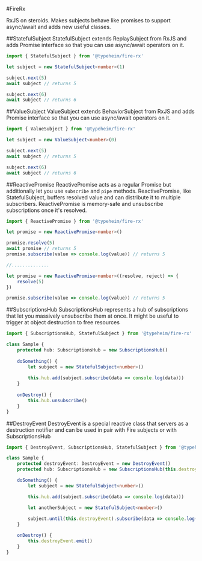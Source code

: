 #FireRx 

RxJS on steroids. Makes subjects behave like promises to support async/await and adds new useful classes. 

##StatefulSubject
StatefulSubject extends ReplaySubject from RxJS and adds Promise interface so that you can use async/await operators on it.
```typescript
import { StatefulSubject } from '@typeheim/fire-rx'

let subject = new StatefulSubject<number>(1)

subject.next(5)
await subject // returns 5

subject.next(6)
await subject // returns 6
```

##ValueSubject
ValueSubject extends BehaviorSubject from RxJS and adds Promise interface so that you can use async/await operators on it.
```typescript
import { ValueSubject } from '@typeheim/fire-rx'

let subject = new ValueSubject<number>(0)

subject.next(5)
await subject // returns 5

subject.next(6)
await subject // returns 6
```

##ReactivePromise
ReactivePromise acts as a regular Promise but additionally let you use `subscribe` and `pipe` methods. ReactivePromise, like 
StatefulSubject, buffers resolved value and can distribute it to multiple subscribers. 
ReactivePromise is memory-safe and unsubscribe subscriptions once it's resolved. 

```typescript
import { ReactivePromise } from '@typeheim/fire-rx'

let promise = new ReactivePromise<number>()

promise.resolve(5)
await promise // returns 5
promise.subscribe(value => console.log(value)) // returns 5 

//..............

let promise = new ReactivePromise<number>((resolve, reject) => {
    resolve(5)
})

promise.subscribe(value => console.log(value)) // returns 5 
```

##SubscriptionsHub
SubscriptionsHub represents a hub of subscriptions that let you massively unsubscribe them at once. It might be useful to trigger
at object destruction to free resources
```typescript
import { SubscriptionsHub, StatefulSubject } from '@typeheim/fire-rx'

class Sample {
    protected hub: SubscriptionsHub = new SubscriptionsHub()
    
    doSomething() {
        let subject = new StatefulSubject<number>()
        
        this.hub.add(subject.subscribe(data => console.log(data)))
    }
    
    onDestroy() {
        this.hub.unsubscribe()
    }
}
```

##DestroyEvent
DestroyEvent is a special reactive class that servers as a destruction notifier and can be used in pair with Fire subjects or
with SubscriptionsHub

```typescript
import { DestroyEvent, SubscriptionsHub, StatefulSubject } from '@typeheim/fire-rx'

class Sample {
    protected destroyEvent: DestroyEvent = new DestroyEvent()
    protected hub: SubscriptionsHub = new SubscriptionsHub(this.destroyEvent)

    doSomething() {
        let subject = new StatefulSubject<number>()

        this.hub.add(subject.subscribe(data => console.log(data)))

        let anotherSubject = new StatefulSubject<number>()
        
        subject.until(this.destroyEvent).subscribe(data => console.log(data))
    }

    onDestroy() {
        this.destroyEvent.emit()
    }
}
```

